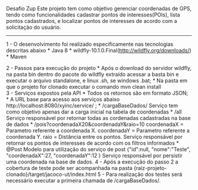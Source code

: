 Desafio Zup Este projeto tem como objetivo gerenciar coordenadas de GPS, tendo como funcionalidades cadastrar pontos de interesses(POIs), lista pontos cadastrados, e localizar pontos de interesses de acordo com a solicitação do usuário.
__________________________________________________________________________________________________________________________________________
1 - O desenvolvimento foi realizado especificamente nas tecnologias descritas abaixo 
	* Java 8
	* wildfly-10.1.0.Final(http://wildfly.org/downloads/) 
	* Maven

2 - Passos para execução do projeto 
	* Após o download do servidor wildfly, na pasta bin dentro do pacote do wildfly extraído acessar a basta bin e executar o arquivo standalone,  e linux .sh, se windows .bat;
	* Na pasta em que o projeto for clonado executar o comando mvn clean install	
3 - Serviços expostos pela API 
	* Todos os retornos são em formato JSON;
	* A URL base para acesso aos serviços abaixo http://localhost:8080/xyinc/service/ ;
	* /cargaBaseDados/ 
	   Serviço tem como objetivo apenas dar a carga inicial na tabela de coordenadas
	* /all
	   Serviço responsável por retornar todas as cordenadas cadastradas na base de dados
	* /pois?coordenadaX20&coordenadaY&raio=10 
	   coordenadaX = Parametro referente a coordenada X.
	   coordenadaY = Parametro referente a coordenada Y. 
	   raio        = Distância entre os pontos.
	   Serviço responsável por retornar os pontos de interesses de acordo com os filtros informados
	* @Post 
	   Modelo para utilização do serviço de post 
	   	{"id":null, 
		 "nome":"Teste", 
		 "coordenadaX":27,
		 "coordenadaY":12 
		}
	   Serviço responsável por persistir uma coordenada na base de dados.
  4 - Após a execução do passo 2 a cobertura de teste pode ser acompanhada na pasta {raiz-projeto-clonado}/target/jacoco-ut/index.html 
  5 - Para realização dos testes será necessário executar a primeira chamada de /cargaBaseDados/.
